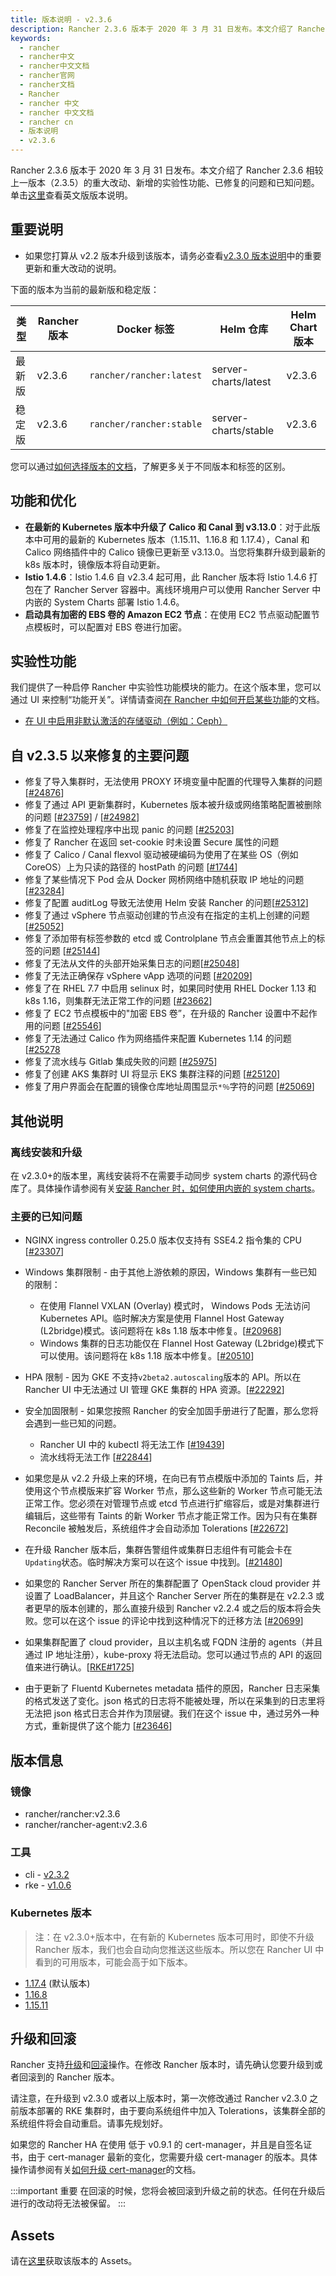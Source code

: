 ```yaml
---
title: 版本说明 - v2.3.6
description: Rancher 2.3.6 版本于 2020 年 3 月 31 日发布。本文介绍了 Rancher 2.3.6 相较上一版本（2.3.5）的重大改动、新增的实验性功能、已修复的问题和已知问题。
keywords:
  - rancher
  - rancher中文
  - rancher中文文档
  - rancher官网
  - rancher文档
  - Rancher
  - rancher 中文
  - rancher 中文文档
  - rancher cn
  - 版本说明
  - v2.3.6
---
```


Rancher 2.3.6 版本于 2020 年 3 月 31 日发布。本文介绍了 Rancher 2.3.6 相较上一版本（2.3.5）的重大改动、新增的实验性功能、已修复的问题和已知问题。单击[这里](https://github.com/rancher/rancher/releases/tag/v2.3.6)查看英文版版本说明。

## 重要说明

- 如果您打算从 v2.2 版本升级到该版本，请务必查看[v2.3.0 版本说明](/docs/rancher2/releases/v2.3.0)中的重要更新和重大改动的说明。

下面的版本为当前的最新版和稳定版：

| 类型   | Rancher 版本 | Docker 标签              | Helm 仓库            | Helm Chart 版本 |
| ------ | ------------ | ------------------------ | -------------------- | --------------- |
| 最新版 | v2.3.6       | `rancher/rancher:latest` | server-charts/latest | v2.3.6          |
| 稳定版 | v2.3.6       | `rancher/rancher:stable` | server-charts/stable | v2.3.6          |

您可以通过[如何选择版本的文档](/docs/rancher2/installation/resources/choosing-version/_index)，了解更多关于不同版本和标签的区别。

## 功能和优化

- **在最新的 Kubernetes 版本中升级了 Calico 和 Canal 到 v3.13.0**：对于此版本中可用的最新的 Kubernetes 版本（1.15.11、1.16.8 和 1.17.4），Canal 和 Calico 网络插件中的 Calico 镜像已更新至 v3.13.0。当您将集群升级到最新的 k8s 版本时，镜像版本将自动更新。
- **Istio 1.4.6**：Istio 1.4.6 自 v2.3.4 起可用，此 Rancher 版本将 Istio 1.4.6 打包在了 Rancher Server 容器中。离线环境用户可以使用 Rancher Server 中内嵌的 System Charts 部署 Istio 1.4.6。
- **启动具有加密的 EBS 卷的 Amazon EC2 节点**：在使用 EC2 节点驱动配置节点模板时，可以配置对 EBS 卷进行加密。

## 实验性功能

我们提供了一种启停 Rancher 中实验性功能模块的能力。在这个版本里，您可以通过 UI 来控制“功能开关”。详情请查阅[在 Rancher 中如何开启某些功能](/docs/rancher2/installation/resources/feature-flags/_index)的文档。

- [在 UI 中启用非默认激活的存储驱动（例如：Ceph）](/docs/rancher2/installation/resources/feature-flags/enable-not-default-storage-drivers/_index)

## 自 v2.3.5 以来修复的主要问题

- 修复了导入集群时，无法使用 PROXY 环境变量中配置的代理导入集群的问题[[#24876](https://github.com/rancher/rancher/issues/24876)]
- 修复了通过 API 更新集群时，Kubernetes 版本被升级或网络策略配置被删除的问题 [[#23759](https://github.com/rancher/rancher/issues/23759)] / [[#24982](https://github.com/rancher/rancher/issues/24982)]
- 修复了在监控处理程序中出现 panic 的问题 [[#25203](https://github.com/rancher/rancher/issues/25203)]
- 修复了 Rancher 在返回 set-cookie 时未设置 Secure 属性的问题
- 修复了 Calico / Canal flexvol 驱动被硬编码为使用了在某些 OS（例如 CoreOS）上为只读的路径的 hostPath 的问题 [[#1744](https://github.com/rancher/rke/issues/1744)]
- 修复了某些情况下 Pod 会从 Docker 网桥网络中随机获取 IP 地址的问题 [[#23284](https://github.com/rancher/rancher/issues/23284)]
- 修复了配置 auditLog 导致无法使用 Helm 安装 Rancher 的问题[[#25312](https://github.com/rancher/rancher/issues/25312)]
- 修复了通过 vSphere 节点驱动创建的节点没有在指定的主机上创建的问题[[#25052](https://github.com/rancher/rancher/issues/25052)]
- 修复了添加带有标签参数的 etcd 或 Controlplane 节点会重置其他节点上的标签的问题 [[#25144](https://github.com/rancher/rancher/issues/25144)]
- 修复了无法从文件的头部开始采集日志的问题[[#25048](https://github.com/rancher/rancher/issues/25048)]
- 修复了无法正确保存 vSphere vApp 选项的问题 [[#20209](https://github.com/rancher/rancher/issues/20209)]
- 修复了在 RHEL 7.7 中启用 selinux 时，如果同时使用 RHEL Docker 1.13 和 k8s 1.16，则集群无法正常工作的问题 [[#23662](https://github.com/rancher/rancher/issues/23662)]
- 修复了 EC2 节点模板中的"加密 EBS 卷”，在升级的 Rancher 设置中不起作用的问题 [[#25546](https://github.com/rancher/rancher/issues/25546)]
- 修复了无法通过 Calico 作为网络插件来配置 Kubernetes 1.14 的问题[[#25278](https://github.com/rancher/rancher/issues/25278)
- 修复了流水线与 Gitlab 集成失败的问题 [[#25975](https://github.com/rancher/rancher/issues/25975)]
- 修复了创建 AKS 集群时 UI 将显示 EKS 集群注释的问题 [[#25120](https://github.com/rancher/rancher/issues/25120)]
- 修复了用户界面会在配置的镜像仓库地址周围显示`*％`字符的问题 [[#25069](https://github.com/rancher/rancher/issues/25069)]

## 其他说明

### 离线安装和升级

在 v2.3.0+的版本里，离线安装将不在需要手动同步 system charts 的源代码仓库了。具体操作请参阅有关[安装 Rancher 时，如何使用内嵌的 system charts](/docs/rancher2/installation/other-installation-methods/air-gap/install-rancher/_index)。

### 主要的已知问题

- NGINX ingress controller 0.25.0 版本仅支持有 SSE4.2 指令集的 CPU [[#23307](https://github.com/rancher/rancher/issues/23307)]

- Windows 集群限制 - 由于其他上游依赖的原因，Windows 集群有一些已知的限制：

  - 在使用 Flannel VXLAN (Overlay) 模式时， Windows Pods 无法访问 Kubernetes API。临时解决方案是使用 Flannel Host Gateway (L2bridge)模式。该问题将在 k8s 1.18 版本中修复。[[#20968](https://github.com/rancher/rancher/issues/20968)]

  * Windows 集群的日志功能仅在 Flannel Host Gateway (L2bridge)模式下可以使用。该问题将在 k8s 1.18 版本中修复。[[#20510](https://github.com/rancher/rancher/issues/20510)]

- HPA 限制 - 因为 GKE 不支持`v2beta2.autoscaling`版本的 API。所以在 Rancher UI 中无法通过 UI 管理 GKE 集群的 HPA 资源。[[#22292](https://github.com/rancher/rancher/issues/22292)]

- 安全加固限制 - 如果您按照 Rancher 的安全加固手册进行了配置，那么您将会遇到一些已知的问题。

  - Rancher UI 中的 kubectl 将无法工作 [[#19439](https://github.com/rancher/rancher/issues/19439)]
  - 流水线将无法工作 [[#22844](https://github.com/rancher/rancher/issues/22844)]

- 如果您是从 v2.2 升级上来的环境，在向已有节点模版中添加的 Taints 后，并使用这个节点模版来扩容 Worker 节点，那么这些新的 Worker 节点可能无法正常工作。您必须在对管理节点或 etcd 节点进行扩缩容后，或是对集群进行编辑后，这些带有 Taints 的新 Worker 节点才能正常工作。因为只有在集群 Reconcile 被触发后，系统组件才会自动添加 Tolerations [[#22672](https://github.com/rancher/rancher/issues/22672)]

- 在升级 Rancher 版本后，集群告警组件或集群日志组件有可能会卡在`Updating`状态。临时解决方案可以在这个 issue 中找到。[[#21480](https://github.com/rancher/rancher/issues/21480)]

- 如果您的 Rancher Server 所在的集群配置了 OpenStack cloud provider 并设置了 LoadBalancer，并且这个 Rancher Server 所在的集群是在 v2.2.3 或者更早的版本创建的，那么直接升级到 Rancher v2.2.4 或之后的版本将会失败。您可以在这个 issue 的评论中找到这种情况下的迁移方法 [[#20699](https://github.com/rancher/rancher/issues/20699)]

- 如果集群配置了 cloud provider，且以主机名或 FQDN 注册的 agents（并且通过 IP 地址注册），kube-proxy 将无法启动。您可以通过节点的 API 的返回值来进行确认。[[RKE#1725](https://github.com/rancher/rke/issues/1725)]

- 由于更新了 Fluentd Kubernetes metadata 插件的原因，Rancher 日志采集的格式发送了变化。json 格式的日志将不能被处理，所以在采集到的日志里将无法把 json 格式日志合并作为顶层键。我们在这个 issue 中，通过另外一种方式，重新提供了这个能力 [[#23646](https://github.com/rancher/rancher/issues/23646)]

## 版本信息

### 镜像

- rancher/rancher:v2.3.6
- rancher/rancher-agent:v2.3.6

### 工具

- cli - [v2.3.2](https://github.com/rancher/cli/releases/tag/v2.3.2)
- rke - [v1.0.6](https://github.com/rancher/rke/releases/tag/v1.0.6)

### Kubernetes 版本

> 注：在 v2.3.0+版本中，在有新的 Kubernetes 版本可用时，即使不升级 Rancher 版本，我们也会自动向您推送这些版本。所以您在 Rancher UI 中看到的可用版本，可能会高于如下版本。

- [1.17.4](https://github.com/rancher/hyperkube/releases/tag/v1.17.4-rancher1) (默认版本)
- [1.16.8](https://github.com/rancher/hyperkube/releases/tag/v1.16.8-rancher1)
- [1.15.11](https://github.com/rancher/hyperkube/releases/tag/v1.15.11-rancher1)

## 升级和回滚

Rancher 支持[升级](/docs/rancher2/installation/install-rancher-on-k8s/upgrades/_index)和[回滚](/docs/rancher2/installation/install-rancher-on-k8s/rollbacks/_index)操作。在修改 Rancher 版本时，请先确认您要升级到或者回滚到的 Rancher 版本。

请注意，在升级到 v2.3.0 或者以上版本时，第一次修改通过 Rancher v2.3.0 之前版本部署的 RKE 集群时，由于要向系统组件中加入 Tolerations，该集群全部的系统组件将会自动重启。请事先规划好。

如果您的 Rancher HA 在使用 低于 v0.9.1 的 cert-manager，并且是自签名证书，由于 cert-manager 最新的变化，您需要升级 cert-manager 的版本。具体操作请参阅有关[如何升级 cert-manager](/docs/rancher2/installation/resources/upgrading-cert-manager/_index)的文档。

:::important 重要
在回滚的时候，您将会被回滚到升级之前的状态。任何在升级后进行的改动将无法被保留。
:::

## Assets

请在[这里](https://github.com/rancher/rancher/releases/tag/v2.3.6)获取该版本的 Assets。
